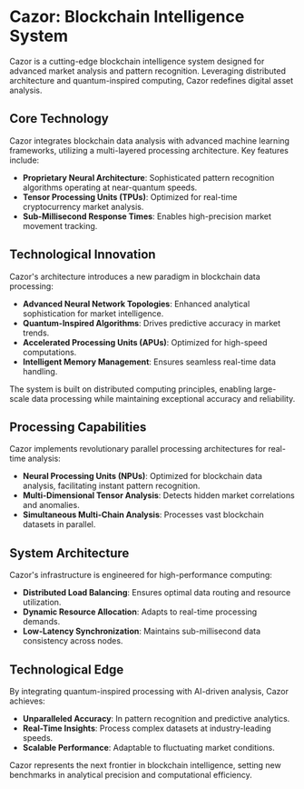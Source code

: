 # Cazor: Blockchain Intelligence System

Cazor is a cutting-edge blockchain intelligence system designed for advanced market analysis and pattern recognition. Leveraging distributed architecture and quantum-inspired computing, Cazor redefines digital asset analysis.

## Core Technology

Cazor integrates blockchain data analysis with advanced machine learning frameworks, utilizing a multi-layered processing architecture. Key features include:

- **Proprietary Neural Architecture**: Sophisticated pattern recognition algorithms operating at near-quantum speeds.
- **Tensor Processing Units (TPUs)**: Optimized for real-time cryptocurrency market analysis.
- **Sub-Millisecond Response Times**: Enables high-precision market movement tracking.

## Technological Innovation

Cazor's architecture introduces a new paradigm in blockchain data processing:

- **Advanced Neural Network Topologies**: Enhanced analytical sophistication for market intelligence.
- **Quantum-Inspired Algorithms**: Drives predictive accuracy in market trends.
- **Accelerated Processing Units (APUs)**: Optimized for high-speed computations.
- **Intelligent Memory Management**: Ensures seamless real-time data handling.

The system is built on distributed computing principles, enabling large-scale data processing while maintaining exceptional accuracy and reliability.

## Processing Capabilities

Cazor implements revolutionary parallel processing architectures for real-time analysis:

- **Neural Processing Units (NPUs)**: Optimized for blockchain data analysis, facilitating instant pattern recognition.
- **Multi-Dimensional Tensor Analysis**: Detects hidden market correlations and anomalies.
- **Simultaneous Multi-Chain Analysis**: Processes vast blockchain datasets in parallel.

## System Architecture

Cazor's infrastructure is engineered for high-performance computing:

- **Distributed Load Balancing**: Ensures optimal data routing and resource utilization.
- **Dynamic Resource Allocation**: Adapts to real-time processing demands.
- **Low-Latency Synchronization**: Maintains sub-millisecond data consistency across nodes.

## Technological Edge

By integrating quantum-inspired processing with AI-driven analysis, Cazor achieves:

- **Unparalleled Accuracy**: In pattern recognition and predictive analytics.
- **Real-Time Insights**: Process complex datasets at industry-leading speeds.
- **Scalable Performance**: Adaptable to fluctuating market conditions.

Cazor represents the next frontier in blockchain intelligence, setting new benchmarks in analytical precision and computational efficiency.
